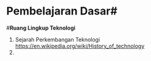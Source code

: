 # Pembelajaran Dasar#

#**Ruang Lingkup Teknologi**

1. Sejarah Perkembangan Teknologi https://en.wikipedia.org/wiki/History_of_technology
2.
